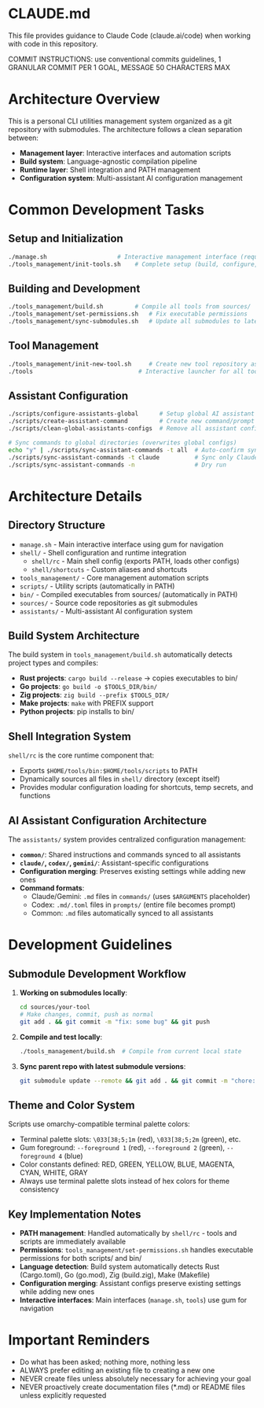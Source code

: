 # CLAUDE.md

This file provides guidance to Claude Code (claude.ai/code) when working with code in this repository.

COMMIT INSTRUCTIONS: use conventional commits guidelines, 1 GRANULAR COMMIT PER 1 GOAL, MESSAGE 50 CHARACTERS MAX

# Architecture Overview
This is a personal CLI utilities management system organized as a git repository with submodules. The architecture follows a clean separation between:
- **Management layer**: Interactive interfaces and automation scripts
- **Build system**: Language-agnostic compilation pipeline
- **Runtime layer**: Shell integration and PATH management
- **Configuration system**: Multi-assistant AI configuration management

# Common Development Tasks

## Setup and Initialization
```bash
./manage.sh                    # Interactive management interface (requires gum)
./tools_management/init-tools.sh    # Complete setup (build, configure, permissions)
```

## Building and Development
```bash
./tools_management/build.sh         # Compile all tools from sources/
./tools_management/set-permissions.sh   # Fix executable permissions
./tools_management/sync-submodules.sh   # Update all submodules to latest
```

## Tool Management
```bash
./tools_management/init-new-tool.sh     # Create new tool repository as submodule
./tools                              # Interactive launcher for all tools
```

## Assistant Configuration
```bash
./scripts/configure-assistants-global      # Setup global AI assistant configurations
./scripts/create-assistant-command         # Create new command/prompt templates
./scripts/clean-global-assistants-configs  # Remove all assistant configurations

# Sync commands to global directories (overwrites global configs)
echo "y" | ./scripts/sync-assistant-commands -t all  # Auto-confirm sync all
./scripts/sync-assistant-commands -t claude          # Sync only Claude
./scripts/sync-assistant-commands -n                 # Dry run
```

# Architecture Details

## Directory Structure
- `manage.sh` - Main interactive interface using gum for navigation
- `shell/` - Shell configuration and runtime integration
  - `shell/rc` - Main shell config (exports PATH, loads other configs)
  - `shell/shortcuts` - Custom aliases and shortcuts
- `tools_management/` - Core management automation scripts
- `scripts/` - Utility scripts (automatically in PATH)
- `bin/` - Compiled executables from sources/ (automatically in PATH)
- `sources/` - Source code repositories as git submodules
- `assistants/` - Multi-assistant AI configuration system

## Build System Architecture
The build system in `tools_management/build.sh` automatically detects project types and compiles:
- **Rust projects**: `cargo build --release` → copies executables to bin/
- **Go projects**: `go build -o $TOOLS_DIR/bin/`
- **Zig projects**: `zig build --prefix $TOOLS_DIR/`
- **Make projects**: `make` with PREFIX support
- **Python projects**: pip installs to bin/

## Shell Integration System
`shell/rc` is the core runtime component that:
- Exports `$HOME/tools/bin:$HOME/tools/scripts` to PATH
- Dynamically sources all files in `shell/` directory (except itself)
- Provides modular configuration loading for shortcuts, temp secrets, and functions

## AI Assistant Configuration Architecture
The `assistants/` system provides centralized configuration management:
- **`common/`**: Shared instructions and commands synced to all assistants
- **`claude/`, `codex/`, `gemini/`**: Assistant-specific configurations
- **Configuration merging**: Preserves existing settings while adding new ones
- **Command formats**:
  - Claude/Gemini: `.md` files in `commands/` (uses `$ARGUMENTS` placeholder)
  - Codex: `.md/.toml` files in `prompts/` (entire file becomes prompt)
  - Common: `.md` files automatically synced to all assistants

# Development Guidelines

## Submodule Development Workflow
1. **Working on submodules locally**:
   ```bash
   cd sources/your-tool
   # Make changes, commit, push as normal
   git add . && git commit -m "fix: some bug" && git push
   ```

2. **Compile and test locally**:
   ```bash
   ./tools_management/build.sh  # Compile from current local state
   ```

3. **Sync parent repo with latest submodule versions**:
   ```bash
   git submodule update --remote && git add . && git commit -m "chore: update all submodules" && git push
   ```

## Theme and Color System
Scripts use omarchy-compatible terminal palette colors:
- Terminal palette slots: `\033[38;5;1m` (red), `\033[38;5;2m` (green), etc.
- Gum foreground: `--foreground 1` (red), `--foreground 2` (green), `--foreground 4` (blue)
- Color constants defined: RED, GREEN, YELLOW, BLUE, MAGENTA, CYAN, WHITE, GRAY
- Always use terminal palette slots instead of hex colors for theme consistency

## Key Implementation Notes
- **PATH management**: Handled automatically by `shell/rc` - tools and scripts are immediately available
- **Permissions**: `tools_management/set-permissions.sh` handles executable permissions for both scripts/ and bin/
- **Language detection**: Build system automatically detects Rust (Cargo.toml), Go (go.mod), Zig (build.zig), Make (Makefile)
- **Configuration merging**: Assistant configs preserve existing settings while adding new ones
- **Interactive interfaces**: Main interfaces (`manage.sh`, `tools`) use gum for navigation

# Important Reminders
- Do what has been asked; nothing more, nothing less
- ALWAYS prefer editing an existing file to creating a new one
- NEVER create files unless absolutely necessary for achieving your goal
- NEVER proactively create documentation files (*.md) or README files unless explicitly requested
